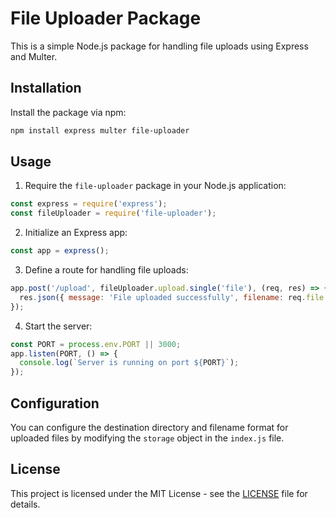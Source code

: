 # File Uploader Package

This is a simple Node.js package for handling file uploads using Express and Multer.

## Installation

Install the package via npm:

```bash
npm install express multer file-uploader
```

## Usage

1. Require the `file-uploader` package in your Node.js application:

```javascript
const express = require('express');
const fileUploader = require('file-uploader');
```

2. Initialize an Express app:

```javascript
const app = express();
```

3. Define a route for handling file uploads:

```javascript
app.post('/upload', fileUploader.upload.single('file'), (req, res) => {
  res.json({ message: 'File uploaded successfully', filename: req.file.filename });
});
```

4. Start the server:

```javascript
const PORT = process.env.PORT || 3000;
app.listen(PORT, () => {
  console.log(`Server is running on port ${PORT}`);
});
```

## Configuration

You can configure the destination directory and filename format for uploaded files by modifying the `storage` object in the `index.js` file.

## License

This project is licensed under the MIT License - see the [LICENSE](LICENSE) file for details.
